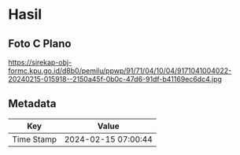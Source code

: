 # Hasil

## Foto C Plano

https://sirekap-obj-formc.kpu.go.id/d8b0/pemilu/ppwp/91/71/04/10/04/9171041004022-20240215-015918--2150a45f-0b0c-47d6-91df-b41169ec6dc4.jpg


## Metadata

| Key        | Value               |
| ---------- | ------------------- |
| Time Stamp | 2024-02-15 07:00:44 |



